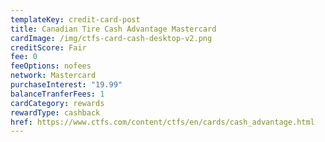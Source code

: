 ```yaml
---
templateKey: credit-card-post
title: Canadian Tire Cash Advantage Mastercard
cardImage: /img/ctfs-card-cash-desktop-v2.png
creditScore: Fair
fee: 0
feeOptions: nofees
network: Mastercard
purchaseInterest: "19.99"
balanceTranferFees: 1
cardCategory: rewards
rewardType: cashback
href: https://www.ctfs.com/content/ctfs/en/cards/cash_advantage.html
---
```

